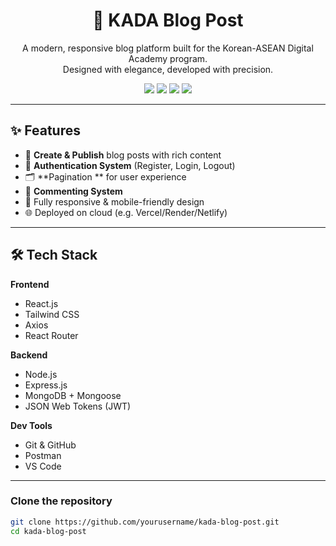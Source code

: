 <h1 align="center">📝 KADA Blog Post</h1>

<p align="center">
  A modern, responsive blog platform built for the Korean-ASEAN Digital Academy program.<br>
  Designed with elegance, developed with precision.
</p>

<p align="center">
  <img src="https://img.shields.io/badge/Status-Complete-success?style=flat-square" />
  <img src="https://img.shields.io/badge/Frontend-React-blue?style=flat-square" />
  <img src="https://img.shields.io/badge/Backend-Express.js-green?style=flat-square" />
  <img src="https://img.shields.io/badge/Database-MongoDB-brightgreen?style=flat-square" />
</p>

---

## ✨ Features

- 📰 **Create & Publish** blog posts with rich content
- 🔐 **Authentication System** (Register, Login, Logout)
- 🗂️ **Pagination ** for user experience
- 💬 **Commenting System**
- 📱 Fully responsive & mobile-friendly design
- 🌐 Deployed on cloud (e.g. Vercel/Render/Netlify)

---


## 🛠️ Tech Stack

**Frontend**
- React.js
- Tailwind CSS
- Axios
- React Router

**Backend**
- Node.js
- Express.js
- MongoDB + Mongoose
- JSON Web Tokens (JWT)

**Dev Tools**
- Git & GitHub
- Postman
- VS Code

---



### Clone the repository

```bash
git clone https://github.com/yourusername/kada-blog-post.git
cd kada-blog-post
